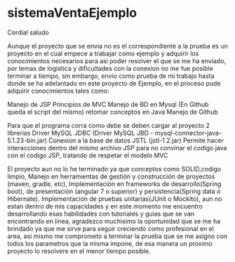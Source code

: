# sistemaVentaEjemplo


Cordial saludo

Aunque el proyecto que se envia no es el correspondiente a la prueba es un proyecto
en el cual empece a trabajar como ejemplo y adquirir los conocimientos necesarios 
para asi poder resolver el que se me ha enviado, por temas de logistica y dificultades 
con la conexion no me fue posible terminar a tiempo, sin embargo, envio como prueba 
de mi trabajo hasta donde se ha adelantado en este proyecto de Ejemplo, en el proceso 
pude adquirir conocimientos tales como:

Manejo de JSP
Principios de MVC
Manejo de BD en Mysql (En Github queda el script del mismo)
retomar conceptos en Java
Manejo de Github

Para que el programa corra como debe se deben cargar al proyecto 2 librerias
Driver MySQL JDBC (Driver MySQL JBD - mysql-connector-java-5.1.23-bin.jar) Conexion a la base de datos
JSTL (jstl-1.2.jar) Permite hacer interacciones dentro del mismo archivo JSP para no convinar el codigo 
java con el codigo JSP, tratando de respetar el modelo MVC

El proyecto aun no lo he terminado ya que conceptos como SOLID,codigo limpio, Manejo en herramientas de 
gestión y construcción de proyectos (maven, gradle, etc), Implementación en frameworks de desarrollo(Spring boot),
de presentación (angular 7 o superior) y persistencia(Spring data ó Hibernate). Implementación de pruebas 
unitarias(JUnit o Mockito), aun no estan dentro de mis capacidades y en este momento me encuentro desarrollando 
esas habilidades con tutoriales y guias que se van encontrando en linea, agradezco muchisimo la oportunidad
que se me ha brindado ya que me sirve para seguir creciendo como profesional en el area, asi mismo me comprometo 
a terminar la prueba que se me asigno con todos los parametros que la misma impone, de esa manera un proximo 
proyecto lo resolvere en el menor tiempo posible.


